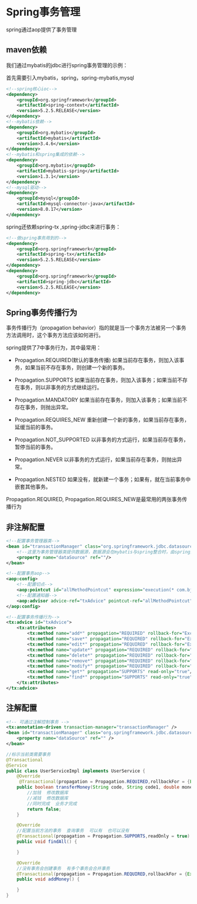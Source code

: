 

# Spring事务管理

spring通过aop提供了事务管理

## maven依赖

我们通过mybatis的jdbc进行spring事务管理的示例：

首先需要引入mybatis，spring，spring-mybatis,mysql

~~~xml
<!--spring核心ioc-->
<dependency>
    <groupId>org.springframework</groupId>
    <artifactId>spring-context</artifactId>
    <version>5.2.5.RELEASE</version>
</dependency>
<!--mybatis依赖-->
<dependency>
    <groupId>org.mybatis</groupId>
    <artifactId>mybatis</artifactId>
    <version>3.4.6</version>
</dependency>
<!--mybatis和spring集成的依赖-->
<dependency>
    <groupId>org.mybatis</groupId>
    <artifactId>mybatis-spring</artifactId>
    <version>1.3.1</version>
</dependency>
<!--mysql驱动-->
<dependency>
    <groupId>mysql</groupId>
    <artifactId>mysql-connector-java</artifactId>
    <version>8.0.17</version>
</dependency>
~~~

spring还依赖spring-tx ,spring-jdbc来进行事务：

~~~xml
<!--做spring事务用到的-->
<dependency>
    <groupId>org.springframework</groupId>
    <artifactId>spring-tx</artifactId>
    <version>5.2.5.RELEASE</version>
</dependency>
<dependency>
    <groupId>org.springframework</groupId>
    <artifactId>spring-jdbc</artifactId>
    <version>5.2.5.RELEASE</version>
</dependency>
~~~

## Spring事务传播行为

事务传播行为（propagation behavior）指的就是当一个事务方法被另一个事务方法调用时，这个事务方法应该如何进行。

spring提供了7中事务行为，其中最常用：

* Propagation.REQUIRED(默认的事务传播)
  如果当前存在事务，则加入该事务，如果当前不存在事务，则创建一个新的事务。

* Propagation.SUPPORTS
  如果当前存在事务，则加入该事务；如果当前不存在事务，则以非事务的方式继续运行。

* Propagation.MANDATORY
  如果当前存在事务，则加入该事务；如果当前不存在事务，则抛出异常。

* Propagation.REQUIRES_NEW
  重新创建一个新的事务，如果当前存在事务，延缓当前的事务。

* Propagation.NOT_SUPPORTED
  以非事务的方式运行，如果当前存在事务，暂停当前的事务。

* Propagation.NEVER
  以非事务的方式运行，如果当前存在事务，则抛出异常。

* Propagation.NESTED
  如果没有，就新建一个事务；如果有，就在当前事务中嵌套其他事务。

Propagation.REQUIRED, Propagation.REQUIRES_NEW是最常用的两张事务传播行为

## 非注解配置

~~~xml
<!--配置事务管理器类-->
<bean id="transactionManager" class="org.springframework.jdbc.datasource.DataSourceTransactionManager">
    <!--这里为事务管理器类提供数据源，数据源会在mybatis与spring整合时，由spring提供-->
    <property name="dataSource" ref=""/>
</bean>

<!--配置事务aop-->
<aop:config>
    <!--配置切点-->
    <aop:pointcut id="allMethodPointcut" expression="execution(* com.bjpn..service.*.*(..))"/>
    <!--配置通知器-->
    <aop:advisor advice-ref="txAdvice" pointcut-ref="allMethodPointcut"/>
</aop:config>

<!--配置事务传播行为-->
<tx:advice id="txAdvice">
    <tx:attributes>
        <tx:method name="add*" propagation="REQUIRED" rollback-for="Exception"/>
        <tx:method name="save*" propagation="REQUIRED" rollback-for="Exception"/>
        <tx:method name="edit*" propagation="REQUIRED" rollback-for="Exception"/>
        <tx:method name="update*" propagation="REQUIRED" rollback-for="Exception"/>
        <tx:method name="delete*" propagation="REQUIRED" rollback-for="Exception"/>
        <tx:method name="remove*" propagation="REQUIRED" rollback-for="Exception"/>
        <tx:method name="modify*" propagation="REQUIRED" rollback-for="Exception"/>
        <tx:method name="get*" propagation="SUPPORTS" read-only="true"/>
        <tx:method name="find*" propagation="SUPPORTS" read-only="true"/>
    </tx:attributes>
</tx:advice>
~~~



## 注解配置

~~~xml
<!-- 可通过注解控制事务 -->
<tx:annotation-driven transaction-manager="transactionManager" />
<bean id="transactionManager" class="org.springframework.jdbc.datasource.DataSourceTransactionManager">
    <property name="dataSource" ref="" />   
</bean>
~~~





~~~java
//标示当前类需要事务
@Transactional
@Service
public class UserServiceImpl implements UserService {
    @Override
     @Transactional(propagation = Propagation.REQUIRED,rollbackFor = {Exception.class})
    public boolean transferMoney(String code, String code1, double money) {
        //加钱  修改数据库
        //减钱  修改数据库
        //同时完成  业务才完成
        return false;
    }

    @Override
    //配置当前方法的事务  查询事务  可以有  也可以没有
    @Transactional(propagation = Propagation.SUPPORTS,readOnly = true)
    public void findAll() {

    }

    @Override
    //没有事务会创建事务  有多个事务会合并事务
    @Transactional(propagation = Propagation.REQUIRED,rollbackFor = {Exception.class})
    public void addMoney() {

    }
}
~~~









